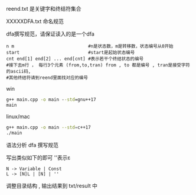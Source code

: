 
reend.txt 是关键字和终结符集合

XXXXXDFA.txt 命名规范

dfa撰写规范，请保证读入的是一个dfa


```
n m                            #n是状态数，m是转移数，状态编号从0开始
start                          #start是起始状态编号
cnt end[1] end[2] ... end[cnt] #表示若干个终结状态的编号
#接下去m行 ， 每行3个元素 (from,to,tran) from , to 都是编号 , tran是接受字符的ascii码,
#其他终结符请到reend里面找对应的编号

```

win

```cmd
g++ main.cpp -o main --std=gnu++17
main
```

linux/mac

```sh
g++ main.cpp -o main --std=c++17
./main
```


语法分析 dfa 撰写规范

写出类似如下的即可
''表示ε
```
N -> Variable | Const
L -> [N]L | [N] | ''
```

调整目录结构 , 输出结果到 txt/result 中